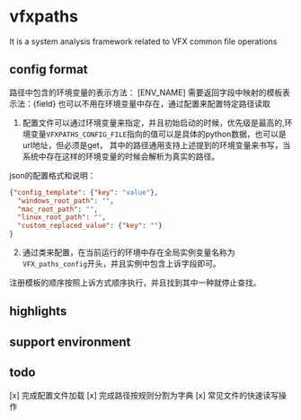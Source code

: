 # vfxpaths
It is a system analysis framework related to VFX common file operations


## config format

路径中包含的环境变量的表示方法： [ENV_NAME]
需要返回字段中映射的模板表示法：{field}
也可以不用在环境变量中存在，通过配置来配置特定路径读取

1. 配置文件可以通过环境变量来指定，并且初始启动的时候，优先级是最高的,环境变量`VFXPATHS_CONFIG_FILE`指向的值可以是具体的python数据，也可以是url地址，但必须是get，
其中的路径通用支持上述提到的环境变量来书写，当系统中存在这样的环境变量的时候会解析为真实的路径。

json的配置格式和说明：

```json
{"config_template": {"key": "value"},
  "windows_root_path": "",
  "mac_root_path": "",
  "linux_root_path": "",
  "custom_replaced_value": {"key": ""}
}
```

2. 通过类来配置，在当前运行的环境中存在全局实例变量名称为`VFX_paths_config`开头，并且实例中包含上诉字段即可。

注册模板的顺序按照上诉方式顺序执行，并且找到其中一种就停止查找。

## highlights

## support environment

## todo

[x] 完成配置文件加载
[x] 完成路径按规则分割为字典
[x] 常见文件的快速读写操作
